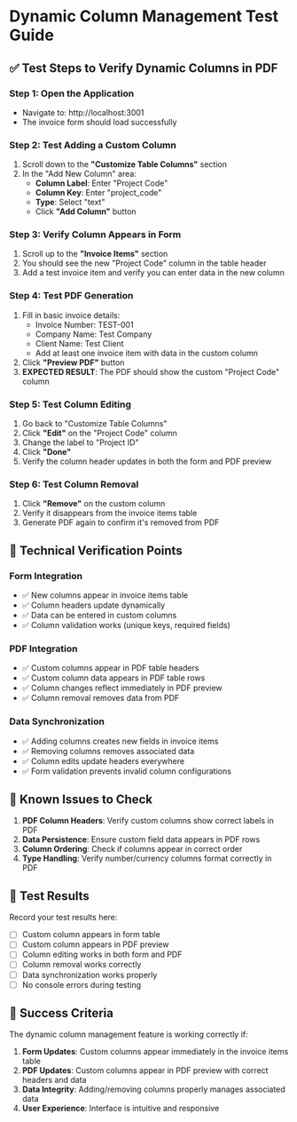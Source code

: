 # Dynamic Column Management Test Guide

## ✅ **Test Steps to Verify Dynamic Columns in PDF**

### **Step 1: Open the Application**
- Navigate to: http://localhost:3001
- The invoice form should load successfully

### **Step 2: Test Adding a Custom Column**
1. Scroll down to the **"Customize Table Columns"** section
2. In the "Add New Column" area:
   - **Column Label**: Enter "Project Code"
   - **Column Key**: Enter "project_code"
   - **Type**: Select "text"
   - Click **"Add Column"** button

### **Step 3: Verify Column Appears in Form**
1. Scroll up to the **"Invoice Items"** section
2. You should see the new "Project Code" column in the table header
3. Add a test invoice item and verify you can enter data in the new column

### **Step 4: Test PDF Generation**
1. Fill in basic invoice details:
   - Invoice Number: TEST-001
   - Company Name: Test Company
   - Client Name: Test Client
   - Add at least one invoice item with data in the custom column
2. Click **"Preview PDF"** button
3. **EXPECTED RESULT**: The PDF should show the custom "Project Code" column

### **Step 5: Test Column Editing**
1. Go back to "Customize Table Columns"
2. Click **"Edit"** on the "Project Code" column
3. Change the label to "Project ID"
4. Click **"Done"**
5. Verify the column header updates in both the form and PDF preview

### **Step 6: Test Column Removal**
1. Click **"Remove"** on the custom column
2. Verify it disappears from the invoice items table
3. Generate PDF again to confirm it's removed from PDF

## 🔧 **Technical Verification Points**

### **Form Integration**
- ✅ New columns appear in invoice items table
- ✅ Column headers update dynamically
- ✅ Data can be entered in custom columns
- ✅ Column validation works (unique keys, required fields)

### **PDF Integration**
- ✅ Custom columns appear in PDF table headers
- ✅ Custom column data appears in PDF table rows
- ✅ Column changes reflect immediately in PDF preview
- ✅ Column removal removes data from PDF

### **Data Synchronization**
- ✅ Adding columns creates new fields in invoice items
- ✅ Removing columns removes associated data
- ✅ Column edits update headers everywhere
- ✅ Form validation prevents invalid column configurations

## 🐛 **Known Issues to Check**

1. **PDF Column Headers**: Verify custom columns show correct labels in PDF
2. **Data Persistence**: Ensure custom field data appears in PDF rows
3. **Column Ordering**: Check if columns appear in correct order
4. **Type Handling**: Verify number/currency columns format correctly in PDF

## 📝 **Test Results**

Record your test results here:

- [ ] Custom column appears in form table
- [ ] Custom column appears in PDF preview
- [ ] Column editing works in both form and PDF
- [ ] Column removal works correctly
- [ ] Data synchronization works properly
- [ ] No console errors during testing

## 🎯 **Success Criteria**

The dynamic column management feature is working correctly if:
1. **Form Updates**: Custom columns appear immediately in the invoice items table
2. **PDF Updates**: Custom columns appear in PDF preview with correct headers and data
3. **Data Integrity**: Adding/removing columns properly manages associated data
4. **User Experience**: Interface is intuitive and responsive

